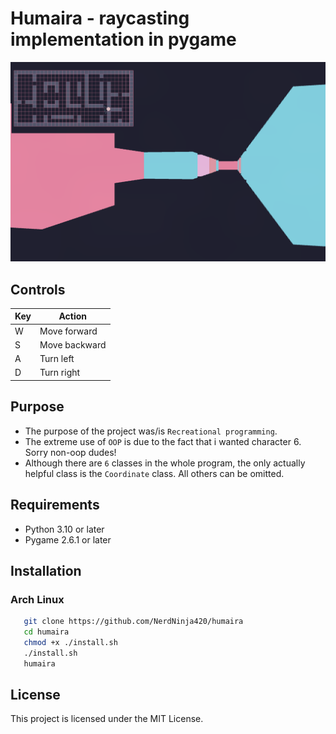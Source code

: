 # Humaira - raycasting implementation in pygame

![Screenshot](./assets/humaira.png)

## Controls

| Key | Action        |
| --- | ------------- |
| W   | Move forward  |
| S   | Move backward |
| A   | Turn left     |
| D   | Turn right    |

## Purpose

- The purpose of the project was/is `Recreational programming`.
- The extreme use of `OOP` is due to the fact that i wanted character 6. Sorry non-oop dudes!
- Although there are `6` classes in the whole program, the only actually helpful class is the
  `Coordinate` class. All others can be omitted.

## Requirements

- Python 3.10 or later
- Pygame 2.6.1 or later

## Installation

### Arch Linux

```sh
   git clone https://github.com/NerdNinja420/humaira
   cd humaira
   chmod +x ./install.sh
   ./install.sh
   humaira
```

## License

This project is licensed under the MIT License.
